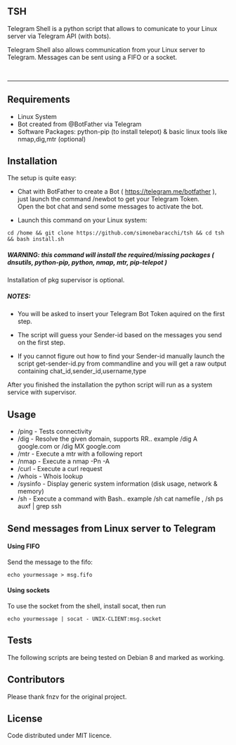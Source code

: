 ## TSH

Telegram Shell is a python script that allows to comunicate to your Linux server via Telegram API (with bots). 

Telegram Shell also allows communication from your Linux server to Telegram. Messages can be sent using a FIFO or a socket.

 <br>

 -------------------------------

## Requirements
- Linux System
- Bot created from @BotFather via Telegram
- Software Packages: python-pip (to install telepot) & basic linux tools like nmap,dig,mtr (optional)

## Installation

The setup is quite easy: <br>

* Chat with BotFather to create a Bot ( https://telegram.me/botfather ), just launch the command /newbot to get your Telegram Token. <br>
 Open the bot chat and send some messages to activate the bot. <br>

* Launch this command on your Linux system: <br>

```
cd /home && git clone https://github.com/simonebaracchi/tsh && cd tsh && bash install.sh 
```

##### WARNING: this command will install the required/missing packages ( dnsutils, python-pip, python, nmap, mtr, pip-telepot )

Installation of pkg supervisor is optional.

##### NOTES:

- You will be asked to insert your Telegram Bot Token aquired on the first step. <br>

- The script will guess your Sender-id based on the messages you send on the first step. <br>

- If you cannot figure out how to find your Sender-id manually launch the script get-sender-id.py from commandline and you will get a raw output containing chat_id,sender_id,username,type <br>

After you finished the installation the python script will run as a system service with supervisor.

## Usage

- /ping - Tests connectivity 
- /dig - Resolve the given domain, supports RR.. example /dig A google.com or /dig MX google.com
- /mtr - Execute a mtr with a following report
- /nmap - Execute a nmap -Pn -A
- /curl - Execute a curl request
- /whois - Whois lookup
- /sysinfo - Display generic system information (disk usage, network & memory)
- /sh - Execute a command with Bash.. example /sh cat namefile , /sh ps auxf | grep ssh

## Send messages from Linux server to Telegram

#### Using FIFO

Send the message to the fifo:

```
echo yourmessage > msg.fifo
```


#### Using sockets

To use the socket from the shell, install socat, then run

```
echo yourmessage | socat - UNIX-CLIENT:msg.socket
```

## Tests

The following scripts are being tested on Debian 8 and marked as working.

## Contributors

Please thank fnzv for the original project.

## License

Code distributed under MIT licence.


